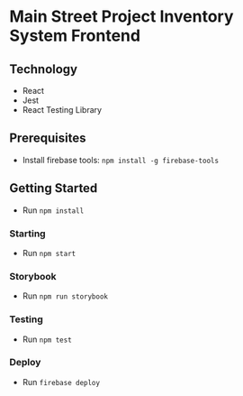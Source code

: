 # Main Street Project Inventory System Frontend

## Technology

- React
- Jest
- React Testing Library

## Prerequisites

- Install firebase tools: `npm install -g firebase-tools`

## Getting Started

- Run `npm install`

### Starting

- Run `npm start`

### Storybook

- Run `npm run storybook`

### Testing

- Run `npm test`


### Deploy

- Run `firebase deploy`